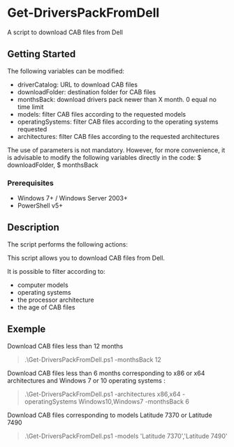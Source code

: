# Get-DriversPackFromDell

A script to download CAB files from Dell

## Getting Started

The following variables can be modified:
* driverCatalog: URL to download CAB files
* downloadFolder: destination folder for CAB files
* monthsBack: download drivers pack newer than X month. 0 equal no time limit
* models: filter CAB files according to the requested models
* operatingSystems: filter CAB files according to the operating systems requested
* architectures: filter CAB files according to the requested architectures

The use of parameters is not mandatory. 
However, for more convenience, it is advisable to modify the following variables directly in the code: $ downloadFolder, $ monthsBack

### Prerequisites

* Windows 7+ / Windows Server 2003+
* PowerShell v5+

## Description

The script performs the following actions:

This script allows you to download CAB files from Dell.

It is possible to filter according to:
* computer models
* operating systems
* the processor architecture
* the age of CAB files

## Exemple

Download CAB files less than 12 months
> .\Get-DriversPackFromDell.ps1 -monthsBack 12

Download CAB files less than 6 months corresponding to x86 or x64 architectures and Windows 7 or 10 operating systems :
> .\Get-DriversPackFromDell.ps1 -architectures x86,x64 -operatingSystems Windows10,Windows7 -monthsBack 6

Download CAB files corresponding to models Latitude 7370 or Latitude 7490
> .\Get-DriversPackFromDell.ps1 -models 'Latitude 7370','Latitude 7490'

